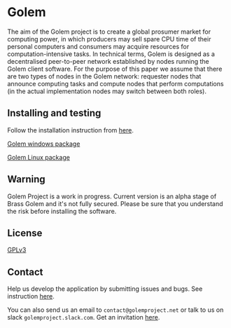 # Golem

The aim of the Golem project is to create a global prosumer market for computing power, in which
producers may sell spare CPU time of their personal computers and consumers may acquire resources
for computation-intensive tasks. In technical terms, Golem is designed as a decentralised peer-to-peer
network established by nodes running the Golem client software. For the purpose of this paper we assume
that there are two types of nodes in the Golem network: requester nodes that announce computing
tasks and compute nodes that perform computations (in the actual implementation nodes may switch
between both roles).

## Installing and testing 

Follow the installation instruction from 
[here](https://github.com/imapp-pl/golem/wiki/Installation).

[Golem windows package](https://www.dropbox.com/s/5t6c3qwarddmymc/golem-win32.zip?dl=0)

[Golem Linux package](https://www.dropbox.com/s/rwakk9d2tay3cob/golem-linux.zip?dl=0)

## Warning

Golem Project is a work in progress. Current version is an alpha stage of Brass Golem and it's not fully secured.
Please be sure that you understand the risk before installing the software. 
 
## License

[GPLv3](https://github.com/imapp-pl/golem/blob/develop/LICENSE.txt)
 
## Contact  

Help us develop the application by submitting issues and bugs. See instruction 
[here](https://github.com/imapp-pl/golem/wiki/Testing). 

You can also send us an email to `contact@golemproject.net` or talk to us on slack `golemproject.slack.com`.
Get an invitation [here](golemproject.org:3000).

